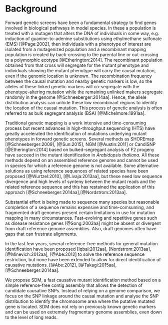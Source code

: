 
Background 
===

Forward genetic screens have been a fundamental strategy to find  genes involved in biological pathways in model species. In these a population is treated with a mutagen that alters the DNA of individuals in some way, e.g. induction of guanine-to-adenine substitutions using ethylmethane sulfonate (EMS) [@Page:2002], then individuals with a phenotype of interest are isolated from a mutagenized population and a recombinant mapping population is created by back-crossing to the parental line or out-crossing to a polymorphic ecotype [@Etherington:2014]. The recombinant population obtained from that cross will segregate for the mutant phenotype and individuals showing the mutant phenotype will carry the causal mutation, even if the genomic location is unknown. The recombination frequency between the causal mutation and nearby genetic markers is low, so the alleles of these linked genetic markers will co-segregate with the phenotype-altering mutation while the remaining unlinked makers segregate randomly in the genome [@Schneeberger:2014aa]. Hence, the allele distribution analysis can unhide these low recombinant regions to identify the location of the causal mutation. This process of genetic analysis is often referred to as bulk segregant analysis (BSA) [@Michelmore:1991aa].

Traditional genetic mapping is a work intensive and time-consuming process but recent advances in high-throughput sequencing (HTS) have greatly accelerated the identification of mutations underlying mutant phenotypes in forward genetic screens.  Several methods as SHOREmap [@Schneeberger:2009], [@Sun:2015], NGM [@Austin:2011] or CandiSNP [@Etherington:2014] based on bulked-segregant analysis of F2 progeny have succeed in the mutant identification in *Arabidopsis thaliana*. All these methods depend on an assembled reference genome and cannot be used in species for which a reference genome is not available. Some alternative solutions as using reference sequences of related species have been proposed [@Wurtzel:2010], [@Livaja:2013aa], but these need low sequence divergence and high levels of synteny between the mutant reads and the related reference sequence and this has restained the application of this approach [@Schneeberger:2014aa],[@Nordstrom:2013aa].

Substantial effort is being made to sequence many species but reasonable completion of a sequence remains expensive and time-comsuming, and fragmented draft genomes present certain limitations in use for mutation mapping in many circumstances. Fast-evolving and repetitive genes such as disease resistance genes [@Song:2003aa] might be absent or divergent from draft reference genome assemblies. Also, draft genomes often have gaps that can frustrate alignments.  

In the last few years, several reference-free methods for general mutation identification have been proposed [Iqbal:2012aa], [Nordstrom:2013aa], [@Minevich:2012aa], [@Abe:2012] to solve the reference sequence restriction, but none have been extended to allow for direct identification of causative mutations.  [@Abe:2012], [@Takagi:2015aa], [@Schneeberger:2014aa]. 

We propose SDM, a fast causative mutant identification method based on a simple reference-free contig assembly that allows the detection of candidate causative SNPs. Instead of relying on a genome comparison, we focus on the SNP linkage around the causal mutation and analyse the SNP distribution to identify the chromosome area where the putative mutated gene is located. SDM does not rely on previously known genetic markers and can be used on extremely fragmentary genome assemblies, even down to the level of long reads.

